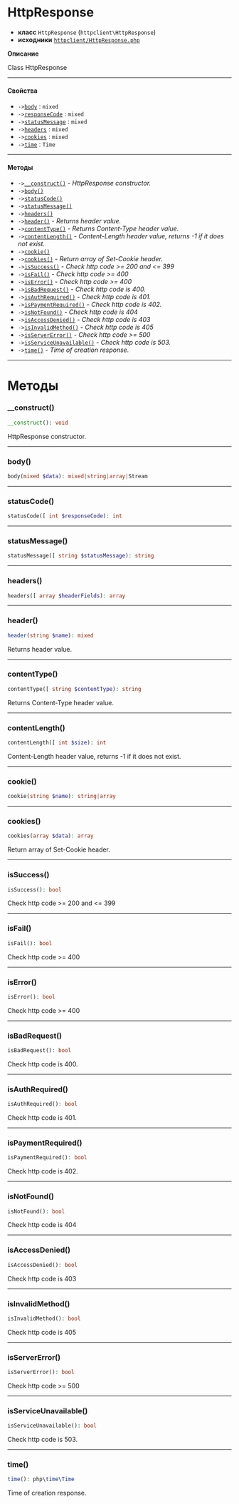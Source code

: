 # HttpResponse

- **класс** `HttpResponse` (`httpclient\HttpResponse`)
- **исходники** [`httpclient/HttpResponse.php`](src-php/httpclient/HttpResponse.php)

**Описание**

Class HttpResponse

---

#### Свойства

- `->`[`body`](#prop-body) : `mixed`
- `->`[`responseCode`](#prop-responsecode) : `mixed`
- `->`[`statusMessage`](#prop-statusmessage) : `mixed`
- `->`[`headers`](#prop-headers) : `mixed`
- `->`[`cookies`](#prop-cookies) : `mixed`
- `->`[`time`](#prop-time) : `Time`

---

#### Методы

- `->`[`__construct()`](#method-__construct) - _HttpResponse constructor._
- `->`[`body()`](#method-body)
- `->`[`statusCode()`](#method-statuscode)
- `->`[`statusMessage()`](#method-statusmessage)
- `->`[`headers()`](#method-headers)
- `->`[`header()`](#method-header) - _Returns header value._
- `->`[`contentType()`](#method-contenttype) - _Returns Content-Type header value._
- `->`[`contentLength()`](#method-contentlength) - _Content-Length header value, returns -1 if it does not exist._
- `->`[`cookie()`](#method-cookie)
- `->`[`cookies()`](#method-cookies) - _Return array of Set-Cookie header._
- `->`[`isSuccess()`](#method-issuccess) - _Check http code >= 200 and <= 399_
- `->`[`isFail()`](#method-isfail) - _Check http code >= 400_
- `->`[`isError()`](#method-iserror) - _Check http code >= 400_
- `->`[`isBadRequest()`](#method-isbadrequest) - _Check http code is 400._
- `->`[`isAuthRequired()`](#method-isauthrequired) - _Check http code is 401._
- `->`[`isPaymentRequired()`](#method-ispaymentrequired) - _Check http code is 402._
- `->`[`isNotFound()`](#method-isnotfound) - _Check http code is 404_
- `->`[`isAccessDenied()`](#method-isaccessdenied) - _Check http code is 403_
- `->`[`isInvalidMethod()`](#method-isinvalidmethod) - _Check http code is 405_
- `->`[`isServerError()`](#method-isservererror) - _Check http code >= 500_
- `->`[`isServiceUnavailable()`](#method-isserviceunavailable) - _Check http code is 503._
- `->`[`time()`](#method-time) - _Time of creation response._

---
# Методы

<a name="method-__construct"></a>

### __construct()
```php
__construct(): void
```
HttpResponse constructor.

---

<a name="method-body"></a>

### body()
```php
body(mixed $data): mixed|string|array|Stream
```

---

<a name="method-statuscode"></a>

### statusCode()
```php
statusCode([ int $responseCode): int
```

---

<a name="method-statusmessage"></a>

### statusMessage()
```php
statusMessage([ string $statusMessage): string
```

---

<a name="method-headers"></a>

### headers()
```php
headers([ array $headerFields): array
```

---

<a name="method-header"></a>

### header()
```php
header(string $name): mixed
```
Returns header value.

---

<a name="method-contenttype"></a>

### contentType()
```php
contentType([ string $contentType): string
```
Returns Content-Type header value.

---

<a name="method-contentlength"></a>

### contentLength()
```php
contentLength([ int $size): int
```
Content-Length header value, returns -1 if it does not exist.

---

<a name="method-cookie"></a>

### cookie()
```php
cookie(string $name): string|array
```

---

<a name="method-cookies"></a>

### cookies()
```php
cookies(array $data): array
```
Return array of Set-Cookie header.

---

<a name="method-issuccess"></a>

### isSuccess()
```php
isSuccess(): bool
```
Check http code >= 200 and <= 399

---

<a name="method-isfail"></a>

### isFail()
```php
isFail(): bool
```
Check http code >= 400

---

<a name="method-iserror"></a>

### isError()
```php
isError(): bool
```
Check http code >= 400

---

<a name="method-isbadrequest"></a>

### isBadRequest()
```php
isBadRequest(): bool
```
Check http code is 400.

---

<a name="method-isauthrequired"></a>

### isAuthRequired()
```php
isAuthRequired(): bool
```
Check http code is 401.

---

<a name="method-ispaymentrequired"></a>

### isPaymentRequired()
```php
isPaymentRequired(): bool
```
Check http code is 402.

---

<a name="method-isnotfound"></a>

### isNotFound()
```php
isNotFound(): bool
```
Check http code is 404

---

<a name="method-isaccessdenied"></a>

### isAccessDenied()
```php
isAccessDenied(): bool
```
Check http code is 403

---

<a name="method-isinvalidmethod"></a>

### isInvalidMethod()
```php
isInvalidMethod(): bool
```
Check http code is 405

---

<a name="method-isservererror"></a>

### isServerError()
```php
isServerError(): bool
```
Check http code >= 500

---

<a name="method-isserviceunavailable"></a>

### isServiceUnavailable()
```php
isServiceUnavailable(): bool
```
Check http code is 503.

---

<a name="method-time"></a>

### time()
```php
time(): php\time\Time
```
Time of creation response.